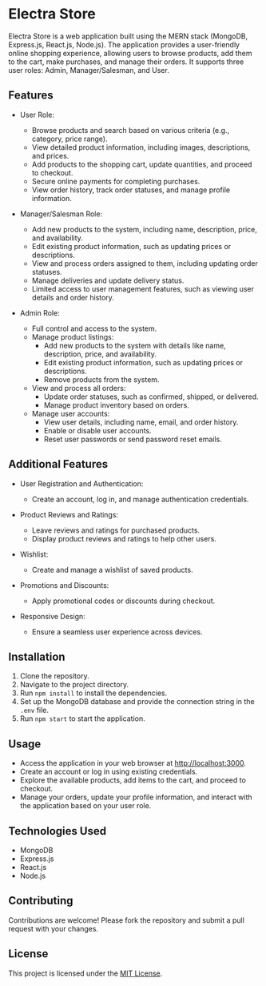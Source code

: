 # Electra Store

Electra Store is a web application built using the MERN stack (MongoDB, Express.js, React.js, Node.js). The application provides a user-friendly online shopping experience, allowing users to browse products, add them to the cart, make purchases, and manage their orders. It supports three user roles: Admin, Manager/Salesman, and User.

## Features

- User Role:
  - Browse products and search based on various criteria (e.g., category, price range).
  - View detailed product information, including images, descriptions, and prices.
  - Add products to the shopping cart, update quantities, and proceed to checkout.
  - Secure online payments for completing purchases.
  - View order history, track order statuses, and manage profile information.

- Manager/Salesman Role:
  - Add new products to the system, including name, description, price, and availability.
  - Edit existing product information, such as updating prices or descriptions.
  - View and process orders assigned to them, including updating order statuses.
  - Manage deliveries and update delivery status.
  - Limited access to user management features, such as viewing user details and order history.

- Admin Role:
  - Full control and access to the system.
  - Manage product listings:
    - Add new products to the system with details like name, description, price, and availability.
    - Edit existing product information, such as updating prices or descriptions.
    - Remove products from the system.
  - View and process all orders:
    - Update order statuses, such as confirmed, shipped, or delivered.
    - Manage product inventory based on orders.
  - Manage user accounts:
    - View user details, including name, email, and order history.
    - Enable or disable user accounts.
    - Reset user passwords or send password reset emails.

## Additional Features

- User Registration and Authentication:
  - Create an account, log in, and manage authentication credentials.

- Product Reviews and Ratings:
  - Leave reviews and ratings for purchased products.
  - Display product reviews and ratings to help other users.

- Wishlist:
  - Create and manage a wishlist of saved products.

- Promotions and Discounts:
  - Apply promotional codes or discounts during checkout.

- Responsive Design:
  - Ensure a seamless user experience across devices.

## Installation

1. Clone the repository.
2. Navigate to the project directory.
3. Run `npm install` to install the dependencies.
4. Set up the MongoDB database and provide the connection string in the `.env` file.
5. Run `npm start` to start the application.

## Usage

- Access the application in your web browser at [http://localhost:3000](http://localhost:3000).
- Create an account or log in using existing credentials.
- Explore the available products, add items to the cart, and proceed to checkout.
- Manage your orders, update your profile information, and interact with the application based on your user role.

## Technologies Used

- MongoDB
- Express.js
- React.js
- Node.js

## Contributing

Contributions are welcome! Please fork the repository and submit a pull request with your changes.

## License

This project is licensed under the [MIT License](LICENSE).
